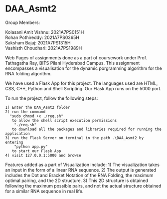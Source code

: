 # DAA_Asmt2

Group Members:

Kolasani Amit Vishnu: 2021A7PS0151H <br>
Rohan Pothireddy: 2021A7PS0365H <br>
Saksham Bajaj: 2021A7PS1315H <br>
Vashisth Choudhari: 2021A7PS1989H

Web Pages of assignments done as a part of coursework under Prof. Tathagatha Ray, BITS Pilani Hyderabad Campus. This assignment encompasses a visualisation for the dynamic porgramming algorithm for the RNA folding algorithm.

We have used a Flask App for this project. The languages used are HTML, CSS, C++, Python and Shell Scripting. Our Flask App runs on the 5000 port.

To run the project, follow the following steps:

    1) Enter the DAA_Asmt2 folder
    2) run the command
      "sudo chmod +x ./req.sh"
       to allow the shell script execution permissions
    	"./req.sh"
       to download all the packages and libraries required for running the application
    3) run the Flask Server on terminal in the path .\DAA_Asmt2 by entering
    	"python app.py"
       to start our Flask App
    4) visit 127.0.0.1:5000 and browse

Features added as a part of Visualization include: 
    1) The visualization takes an input in the form of a linear RNA sequence.
    2) The output is generated includes the Dot and Bracket Notation of the RNA Folding, the maximum optimal pairing, and the 2D structure.
    3) This 2D structure is obtained following the maximum possible pairs, and not the actual structure obtained for a similar RNA sequence in real life.
